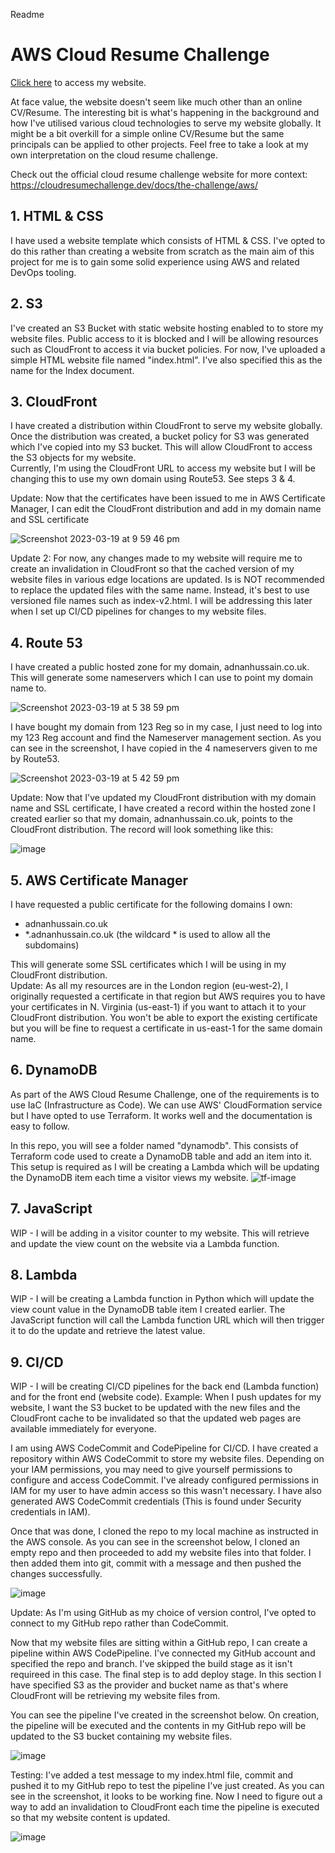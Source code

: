 Readme

# AWS Cloud Resume Challenge

[Click here](https://adnanhussain.co.uk) to access my website.

At face value, the website doesn't seem like much other than an online CV/Resume. The interesting bit is what's happening in the background and how I've utilised various cloud technologies to serve my website globally. It might be a bit overkill for a simple online CV/Resume but the same principals can be applied to other projects. Feel free to take a look at my own interpretation on the cloud resume challenge.

Check out the official cloud resume challenge website for more context: https://cloudresumechallenge.dev/docs/the-challenge/aws/

## 1. HTML & CSS

I have used a website template which consists of HTML & CSS. I've opted to do this rather than creating a website from scratch as the main aim of this project for me is to gain some solid experience using AWS and related DevOps tooling.

## 2. S3

I've created an S3 Bucket with static website hosting enabled to to store my website files. Public access to it is blocked and I will be allowing resources such as CloudFront to access it via bucket policies. For now, I've uploaded a simple HTML website file named "index.html". I've also specified this as the name for the Index document.

## 3. CloudFront

I have created a distribution within CloudFront to serve my website globally. Once the distribution was created, a bucket policy for S3 was generated which I've copied into my S3 bucket. This will allow CloudFront to access the S3 objects for my website.   
Currently, I'm using the CloudFront URL to access my website but I will be changing this to use my own domain using Route53. See steps 3 & 4.

Update: Now that the certificates have been issued to me in AWS Certificate Manager, I can edit the CloudFront distribution and add in my domain name and SSL certificate

![Screenshot 2023-03-19 at 9 59 46 pm](https://user-images.githubusercontent.com/24739598/226212396-5b57dd81-709f-4219-bfcf-693e46dca11f.jpg)

Update 2: For now, any changes made to my website will require me to create an invalidation in CloudFront so that the cached version of my website files in various edge locations are updated. Is is NOT recommended to replace the updated files with the same name. Instead, it's best to use versioned file names such as index-v2.html. I will be addressing this later when I set up CI/CD pipelines for changes to my website files.


## 4. Route 53

I have created a public hosted zone for my domain, adnanhussain.co.uk. This will generate some nameservers which I can use to point my domain name to.

![Screenshot 2023-03-19 at 5 38 59 pm](https://user-images.githubusercontent.com/24739598/226206090-6bac13a5-9ac5-4987-aea7-063d48df3157.jpg)

I have bought my domain from 123 Reg so in my case, I just need to log into my 123 Reg account and find the Nameserver management section. As you can see in the screenshot, I have copied in the 4 nameservers given to me by Route53.    

![Screenshot 2023-03-19 at 5 42 59 pm](https://user-images.githubusercontent.com/24739598/226206319-3ab21b5b-cfbd-41e4-9e14-ce09f7d1b9e0.jpg)

Update: Now that I've updated my CloudFront distribution with my domain name and SSL certificate, I have created a record within the hosted zone I created earlier so that my domain, adnanhussain.co.uk, points to the CloudFront distribution. The record will look something like this:

![image](https://user-images.githubusercontent.com/24739598/226212677-b2a1a09c-55e8-4748-aa1a-34ffe67bb1e5.png)

## 5. AWS Certificate Manager

I have requested a public certificate for the following domains I own:   
- adnanhussain.co.uk      
- *.adnanhussain.co.uk (the wildcard * is used to allow all the subdomains)    

This will generate some SSL certificates which I will be using in my CloudFront distribution.    
Update: As all my resources are in the London region (eu-west-2), I originally requested a certificate in that region but AWS requires you to have your certificates in N. Virginia (us-east-1) if you want to attach it to your CloudFront distribution. You won't be able to export the existing certificate but you will be fine to request a certificate in us-east-1 for the same domain name.

## 6. DynamoDB

As part of the AWS Cloud Resume Challenge, one of the requirements is to use IaC (Infrastructure as Code). We can use AWS' CloudFormation service but I have opted to use Terraform. It works well and the documentation is easy to follow.

In this repo, you will see a folder named "dynamodb". This consists of Terraform code used to create a DynamoDB table and add an item into it. This setup is required as I will be creating a Lambda which will be updating the DynamoDB item each time a visitor views my website.
![tf-image](https://user-images.githubusercontent.com/24739598/226211233-45197937-d5cd-4ce1-8af4-c752b0b4ed42.png)

## 7. JavaScript

WIP - I will be adding in a visitor counter to my website. This will retrieve and update the view count on the website via a Lambda function.

## 8. Lambda

WIP - I will be creating a Lambda function in Python which will update the view count value in the DynamoDB table item I created earlier. The JavaScript function will call the Lambda function URL which will then trigger it to do the update and retrieve the latest value.

## 9. CI/CD

WIP - I will be creating CI/CD pipelines for the back end (Lambda function) and for the front end (website code).
Example: When I push updates for my website, I want the S3 bucket to be updated with the new files and the CloudFront cache to be invalidated so that the updated web pages are available immediately for everyone.

I am using AWS CodeCommit and CodePipeline for CI/CD. I have created a repository within AWS CodeCommit to store my website files. Depending on your IAM permissions, you may need to give yourself permissions to configure and access CodeCommit. I've already configured permissions in IAM for my user to have admin access so this wasn't necessary. I have also generated AWS CodeCommit credentials (This is found under Security credentials in IAM).

Once that was done, I cloned the repo to my local machine as instructed in the AWS console. As you can see in the screenshot below, I cloned an empty repo and then proceeded to add my website files into that folder. I then added them into git, commit with a message and then pushed the changes successfully.

![image](https://user-images.githubusercontent.com/24739598/226234080-3ee5198e-8920-40a8-9552-f20165626885.png)

Update: As I'm using GitHub as my choice of version control, I've opted to connect to my GitHub repo rather than CodeCommit.

Now that my website files are sitting within a GitHub repo, I can create a pipeline within AWS CodePipeline. I've connected my GitHub account and specified the repo and branch. I've skipped the build stage as it isn't requireed in this case. The final step is to add deploy stage. In this section I have specified S3 as the provider and bucket name as that's where CloudFront will be retrieving my website files from. 

You can see the pipeline I've created in the screenshot below. On creation, the pipeline will be executed and the contents in my GitHub repo will be updated to the S3 bucket containing my website files.

![image](https://user-images.githubusercontent.com/24739598/226236639-2284cda6-e135-45c3-8c6f-bbb467333bf2.png)

Testing: I've added a test message to my index.html file, commit and pushed it to my GitHub repo to test the pipeline I've just created. As you can see in the screenshot, it looks to be working fine. Now I need to figure out a way to add an invalidation to CloudFront each time the pipeline is executed so that my website content is updated.

![image](https://user-images.githubusercontent.com/24739598/226237858-18b8f2a1-997f-4672-bffa-dc750be5d1ed.png)
